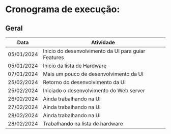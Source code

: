 # Cronograma de execução:
## Geral
|Data      | Atividade                                           |
|----------|-----------------------------------------------------|
05/01/2024 | Inicio do desenvolvimento da UI para guiar Features
05/01/2024 | Inicio da lista de Hardware
07/01/2024 | Mais um pouco de desenvolvimento da UI
25/02/2024 | Retorno do desenvolvimento da UI
25/02/2024 | Iniciado o desenvolvimento do Web server
26/02/2024 | Ainda trabalhando na UI
27/02/2024 | Ainda trabalhando na UI
28/02/2024 | Ainda trabalhando na UI
28/02/2024 | Trabalhando na lista de hardware

